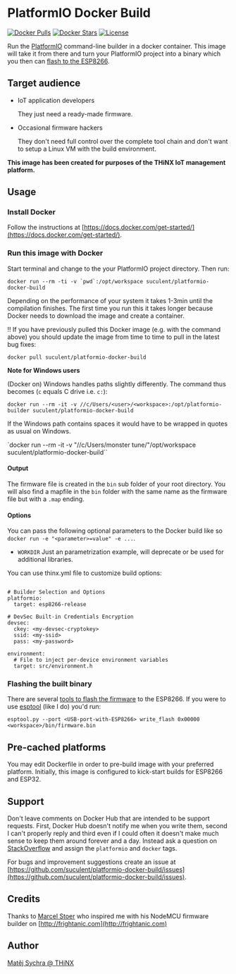 # PlatformIO Docker Build

[![Docker Pulls](https://img.shields.io/docker/pulls/suculent/platformio-docker-build.svg)](https://hub.docker.com/r/suculent/platformio-docker-build/) [![Docker Stars](https://img.shields.io/docker/stars/suculent/platformio-docker-build.svg)](https://hub.docker.com/r/suculent/platformio-docker-build/) [![License](https://img.shields.io/badge/license-MIT-blue.svg?style=flat)](https://github.com/suculent/platformio-docker-build/blob/master/LICENSE)

Run the [PlatformIO](http://platformio.org) command-line builder in a docker container. This image will take it from there and turn your PlatformIO project into a binary which you then can [flash to the ESP8266](http://nodemcu.readthedocs.org/en/dev/en/flash/).

## Target audience

- IoT application developers

  They just need a ready-made firmware.

- Occasional firmware hackers

  They don't need full control over the complete tool chain and don't want to setup a Linux VM with the build environment.

**This image has been created for purposes of the THiNX IoT management platform.**


## Usage

### Install Docker
Follow the instructions at [https://docs.docker.com/get-started/](https://docs.docker.com/get-started/).

### Run this image with Docker
Start terminal and change to the your PlatformIO project directory. Then run:

``docker run --rm -ti -v `pwd`:/opt/workspace suculent/platformio-docker-build``

Depending on the performance of your system it takes 1-3min until the compilation finishes. The first time you run this it takes longer because Docker needs to download the image and create a container.

:bangbang: If you have previously pulled this Docker image (e.g. with the command above) you should update the image from time to time to pull in the latest bug fixes:

`docker pull suculent/platformio-docker-build`

**Note for Windows users**

(Docker on) Windows handles paths slightly differently. The command thus becomes (`c` equals C drive i.e. `c:`):

`docker run --rm -it -v //c/Users/<user>/<workspace>:/opt/platformio-builder suculent/platformio-docker-build`

If the Windows path contains spaces it would have to be wrapped in quotes as usual on Windows.

`docker run --rm -it -v "//c/Users/monster tune/<workspace>"/opt/workspace suculent/platformio-docker-build``

#### Output
The firmware file is created in the `bin` sub folder of your root directory. You will also find a mapfile in the `bin` folder with the same name as the firmware file but with a `.map` ending.

#### Options
You can pass the following optional parameters to the Docker build like so `docker run -e "<parameter>=value" -e ...`.

- `WORKDIR` Just an parametrization example, will deprecate or be used for additional libraries.

You can use thinx.yml file to customize build options:

```

# Builder Selection and Options
platformio:
  target: esp8266-release
  
# DevSec Built-in Credentials Encryption
devsec:
  ckey: <my-devsec-cryptokey>
  ssid: <my-ssid>
  pass: <my-password>

environment:
  # File to inject per-device environment variables
  target: src/environment.h

```

### Flashing the built binary
There are several [tools to flash the firmware](http://nodemcu.readthedocs.org/en/dev/en/flash/) to the ESP8266. If you were to use [esptool](https://github.com/themadinventor/esptool) (like I do) you'd run:

`esptool.py --port <USB-port-with-ESP8266> write_flash 0x00000 <workspace>/bin/firmware.bin`

## Pre-cached platforms

You may edit Dockerfile in order to pre-build image with your preferred platform. Initially, this image is configured to kick-start builds for ESP8266 and ESP32.

## Support
Don't leave comments on Docker Hub that are intended to be support requests. First, Docker Hub doesn't notify me when you write them, second I can't properly reply and third even if I could often it doesn't make much sense to keep them around forever and a day. Instead ask a question on [StackOverflow](http://stackoverflow.com/) and assign the `platformio` and `docker` tags.

For bugs and improvement suggestions create an issue at [https://github.com/suculent/platformio-docker-build/issues](https://github.com/suculent/platformio-docker-build/issues).

## Credits
Thanks to [Marcel Stoer](http://pfalcon-oe.blogspot.com/) who inspired me with his NodeMCU firmware builder on [http://frightanic.com](http://frightanic.com)

## Author
[Matěj Sychra @ THiNX](http://thinx.cloud)
